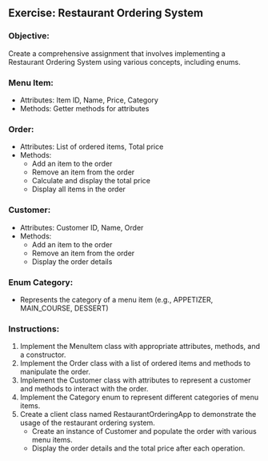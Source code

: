 ## Exercise: Restaurant Ordering System

### Objective:
Create a comprehensive assignment that involves implementing a Restaurant Ordering System using various concepts, including enums.

### Menu Item:
  -	Attributes: Item ID, Name, Price, Category
  -	Methods: Getter methods for attributes

### Order:
  -	Attributes: List of ordered items, Total price
  -	Methods:
    -	Add an item to the order
    -	Remove an item from the order
    -	Calculate and display the total price
    -	Display all items in the order
### Customer:
  -	Attributes: Customer ID, Name, Order
  -	Methods:
    -	Add an item to the order
    -	Remove an item from the order
    -	Display the order details
### Enum Category:
  -	Represents the category of a menu item (e.g., APPETIZER, MAIN_COURSE, DESSERT)

### Instructions:

1.	Implement the MenuItem class with appropriate attributes, methods, and a constructor.
2.	Implement the Order class with a list of ordered items and methods to manipulate the order.
3.	Implement the Customer class with attributes to represent a customer and methods to interact with the order.
4.	Implement the Category enum to represent different categories of menu items.
5.	Create a client class named RestaurantOrderingApp to demonstrate the usage of the restaurant ordering system.
    -	Create an instance of Customer and populate the order with various menu items.
    -	Display the order details and the total price after each operation.
